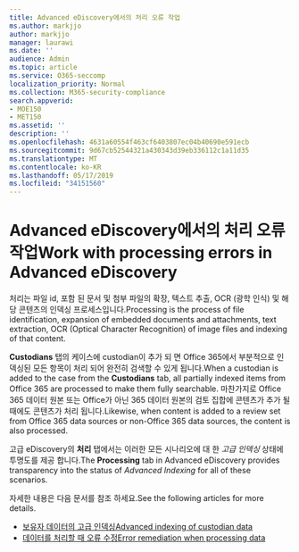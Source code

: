 ```yaml
---
title: Advanced eDiscovery에서의 처리 오류 작업
ms.author: markjjo
author: markjjo
manager: laurawi
ms.date: ''
audience: Admin
ms.topic: article
ms.service: O365-seccomp
localization_priority: Normal
ms.collection: M365-security-compliance
search.appverid:
- MOE150
- MET150
ms.assetid: ''
description: ''
ms.openlocfilehash: 4631a60554f463cf6403807ec04b40690e591ecb
ms.sourcegitcommit: 9d67cb52544321a430343d39eb336112c1a11d35
ms.translationtype: MT
ms.contentlocale: ko-KR
ms.lasthandoff: 05/17/2019
ms.locfileid: "34151560"
---
```

# <a name="work-with-processing-errors-in-advanced-ediscovery"></a><span data-ttu-id="ef486-102">Advanced eDiscovery에서의 처리 오류 작업</span><span class="sxs-lookup"><span data-stu-id="ef486-102">Work with processing errors in Advanced eDiscovery</span></span>

<span data-ttu-id="ef486-103">처리는 파일 id, 포함 된 문서 및 첨부 파일의 확장, 텍스트 추출, OCR (광학 인식) 및 해당 콘텐츠의 인덱싱 프로세스입니다.</span><span class="sxs-lookup"><span data-stu-id="ef486-103">Processing is the process of file identification, expansion of embedded documents and attachments, text extraction, OCR (Optical Character Recognition) of image files and indexing of that content.</span></span>  

<span data-ttu-id="ef486-104">**Custodians** 탭의 케이스에 custodian이 추가 되 면 Office 365에서 부분적으로 인덱싱된 모든 항목이 처리 되어 완전히 검색할 수 있게 됩니다.</span><span class="sxs-lookup"><span data-stu-id="ef486-104">When a custodian is added to the case from the **Custodians** tab, all partially indexed items from Office 365 are processed to make them fully searchable.</span></span>  <span data-ttu-id="ef486-105">마찬가지로 Office 365 데이터 원본 또는 Office가 아닌 365 데이터 원본의 검토 집합에 콘텐츠가 추가 될 때에도 콘텐츠가 처리 됩니다.</span><span class="sxs-lookup"><span data-stu-id="ef486-105">Likewise, when content is added to a review set from Office 365 data sources or non-Office 365 data sources, the content is also processed.</span></span>

<span data-ttu-id="ef486-106">고급 eDiscovery의 **처리** 탭에서는 이러한 모든 시나리오에 대 한 *고급 인덱싱* 상태에 투명도를 제공 합니다.</span><span class="sxs-lookup"><span data-stu-id="ef486-106">The **Processing** tab in Advanced eDiscovery provides transparency into the status of *Advanced Indexing* for all of these scenarios.</span></span>

<span data-ttu-id="ef486-107">자세한 내용은 다음 문서를 참조 하세요.</span><span class="sxs-lookup"><span data-stu-id="ef486-107">See the following articles for more details.</span></span>

- [<span data-ttu-id="ef486-108">보유자 데이터의 고급 인덱싱</span><span class="sxs-lookup"><span data-stu-id="ef486-108">Advanced indexing of custodian data</span></span>](indexing-custodian-data.md)
- [<span data-ttu-id="ef486-109">데이터를 처리할 때 오류 수정</span><span class="sxs-lookup"><span data-stu-id="ef486-109">Error remediation when processing data</span></span>](error-remediation.md)
